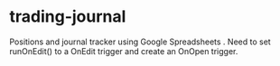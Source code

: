 # trading-journal
Positions and journal tracker using Google Spreadsheets .
Need to set runOnEdit() to a OnEdit trigger and create an OnOpen trigger.
